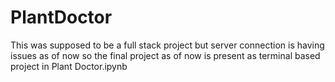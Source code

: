 ﻿# PlantDoctor

This was supposed to be a full stack project but server connection is having issues as of now so the final project as of now is present as terminal based project in Plant Doctor.ipynb
